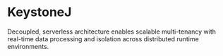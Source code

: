 # KeystoneJ
Decoupled, serverless architecture enables scalable multi-tenancy with real-time data processing and isolation across distributed runtime environments.
